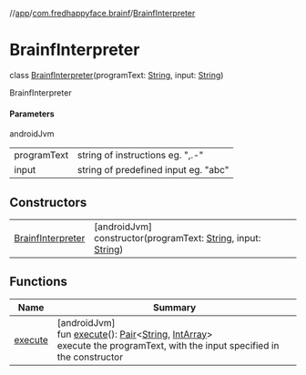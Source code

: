 //[app](../../../index.md)/[com.fredhappyface.brainf](../index.md)/[BrainfInterpreter](index.md)

# BrainfInterpreter

class [BrainfInterpreter](index.md)(programText: [String](https://kotlinlang.org/api/latest/jvm/stdlib/kotlin/-string/index.html), input: [String](https://kotlinlang.org/api/latest/jvm/stdlib/kotlin/-string/index.html))

BrainfInterpreter

#### Parameters

androidJvm

| | |
|---|---|
| programText | string of instructions eg. &quot;,.-&quot; |
| input | string of predefined input eg. &quot;abc&quot; |

## Constructors

| | |
|---|---|
| [BrainfInterpreter](-brainf-interpreter.md) | [androidJvm]<br>constructor(programText: [String](https://kotlinlang.org/api/latest/jvm/stdlib/kotlin/-string/index.html), input: [String](https://kotlinlang.org/api/latest/jvm/stdlib/kotlin/-string/index.html)) |

## Functions

| Name | Summary |
|---|---|
| [execute](execute.md) | [androidJvm]<br>fun [execute](execute.md)(): [Pair](https://kotlinlang.org/api/latest/jvm/stdlib/kotlin/-pair/index.html)&lt;[String](https://kotlinlang.org/api/latest/jvm/stdlib/kotlin/-string/index.html), [IntArray](https://kotlinlang.org/api/latest/jvm/stdlib/kotlin/-int-array/index.html)&gt;<br>execute the programText, with the input specified in the constructor |
